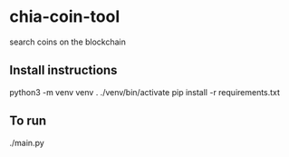 # chia-coin-tool
 search coins on the blockchain 
 
## Install instructions
python3 -m venv venv
. ./venv/bin/activate
pip install -r requirements.txt
## To run
./main.py
